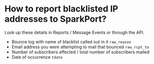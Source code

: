 # How to report blacklisted IP addresses to SparkPort?

Look up these details in Reports / Message Events or through the API.

- Bounce log with name of blacklist called out in it `raw_reason`
- Email address you were attempting to mail that bounced `raw_rcpt_to`
- Number of subscribers affected / total number of subscribers mailed
- Date of occurrence `tdate`

